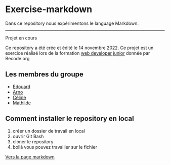 # Exercise-markdown

Dans ce repository nous expérimentons le language Markdown.

---

Projet en cours

Ce repository a été crée et édité le 14 novembre 2022. Ce projet est un exercice réalisé lors de la formation [web developer junior](https://becode.org/fr/apprendre/developpeur-web-junior/) donnée par Becode.org

## Les membres du groupe

- [Edouard](https://github.com/Ed0598)
- [Arno](https://github.com/voltsn)
- [Céline](https://github.com/CV136)
- [Mathilde](https://github.com/MathildeCornelis)

## Comment installer le repository en local

1. créer un dossier de travail en local
2. ouvrir Git Bash
3. cloner le repository
4. boilà vous pouvez travailler sur le fichier

[Vers la page markdown](markdown.md)
